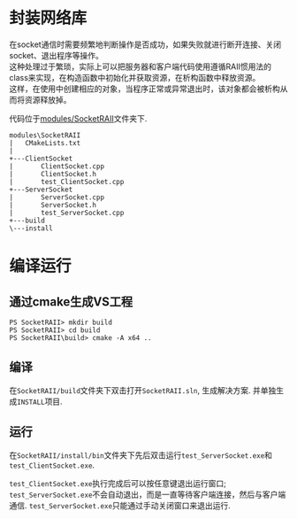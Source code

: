 # 封装网络库
在socket通信时需要频繁地判断操作是否成功，如果失败就进行断开连接、关闭socket、退出程序等操作。  
这种处理过于繁琐，实际上可以把服务器和客户端代码使用遵循RAII惯用法的class来实现，在构造函数中初始化并获取资源，在析构函数中释放资源。  
这样，在使用中创建相应的对象，当程序正常或异常退出时，该对象都会被析构从而将资源释放掉。

代码位于[modules/SocketRAII](../modules/SocketRAII)文件夹下.

```
modules\SocketRAII
|   CMakeLists.txt
|
+---ClientSocket
|       ClientSocket.cpp
|       ClientSocket.h
|       test_ClientSocket.cpp
+---ServerSocket
|       ServerSocket.cpp
|       ServerSocket.h
|       test_ServerSocket.cpp
+---build
\---install
```


# 编译运行
## 通过cmake生成VS工程
```
PS SocketRAII> mkdir build
PS SocketRAII> cd build
PS SocketRAII\build> cmake -A x64 ..
```
## 编译
在`SocketRAII/build`文件夹下双击打开`SocketRAII.sln`, 生成解决方案. 并单独生成`INSTALL`项目.
## 运行
在`SocketRAII/install/bin`文件夹下先后双击运行`test_ServerSocket.exe`和`test_ClientSocket.exe`.

`test_ClientSocket.exe`执行完成后可以按任意键退出运行窗口;   
`test_ServerSocket.exe`不会自动退出，而是一直等待客户端连接，然后与客户端通信. `test_ServerSocket.exe`只能通过手动关闭窗口来退出运行.





